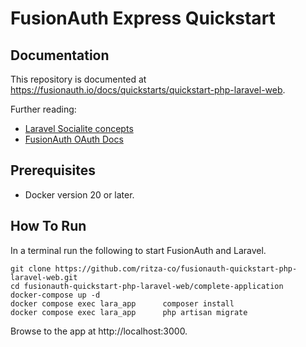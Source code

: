 # FusionAuth Express Quickstart

## Documentation

This repository is documented at https://fusionauth.io/docs/quickstarts/quickstart-php-laravel-web.

Further reading:
- [Laravel Socialite concepts](https://laravel.com/docs/10.x/socialite)
- [FusionAuth OAuth Docs](https://fusionauth.io/docs/v1/tech/oauth/endpoints)

## Prerequisites

- Docker version 20 or later.

## How To Run

In a terminal run the following to start FusionAuth and Laravel.

```shell
git clone https://github.com/ritza-co/fusionauth-quickstart-php-laravel-web.git
cd fusionauth-quickstart-php-laravel-web/complete-application
docker-compose up -d
docker compose exec lara_app      composer install
docker compose exec lara_app      php artisan migrate
```

Browse to the app at http://localhost:3000.